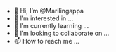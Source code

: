 - 👋 Hi, I’m @Marilingappa
- 👀 I’m interested in ...
- 🌱 I’m currently learning ...
- 💞️ I’m looking to collaborate on ...
- 📫 How to reach me ...

<!---
Marilingappa/Marilingappa is a ✨ special ✨ repository because its `README.md` (this file) appears on your GitHub profile.
You can click the Preview link to take a look at your changes.
--->
